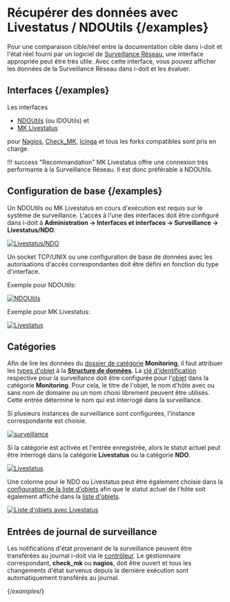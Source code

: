# Récupérer des données avec Livestatus / NDOUtils {/examples}

Pour une comparaison cible/réel entre la documentation cible dans i-doit et l'état réel fourni par un logiciel de [Surveillance Réseau](./index.md), une interface appropriée peut être très utile. Avec cette interface, vous pouvez afficher les données de la Surveillance Réseau dans i-doit et les évaluer.

## Interfaces {/examples}

Les interfaces

-   [NDOUtils](https://exchange.nagios.org/directory/Addons/Database-Backends/NDOUtils/details) (ou IDOUtils) et
-   [MK Livestatus](https://mathias-kettner.de/checkmk_livestatus.html)

pour [Nagios](https://www.nagios.org/), [Check\_MK](http://mathias-kettner.com/check_mk.html), [Icinga](https://www.icinga.org/) et tous les forks compatibles sont pris en charge.

!!! success "Recommandation"
    MK Livestatus offre une connexion très performante à la Surveillance Réseau. Il est donc préférable à NDOUtils.

## Configuration de base {/examples}

Un NDOUtils ou MK Livestatus en cours d'exécution est requis sur le système de surveillance. L'accès à l'une des interfaces doit être configuré dans i-doit à **Administration → Interfaces et interfaces → Surveillance → Livestatus/NDO**.


[![Livestatus/NDO](../../assets/images/en/automation-and-integration/network-monitoring/fetch-data-with-livestatus/1-fdwls.png)](../../assets/images/en/automation-and-integration/network-monitoring/fetch-data-with-livestatus/1-fdwls.png)

Un socket TCP/UNIX ou une configuration de base de données avec les autorisations d'accès correspondantes doit être défini en fonction du type d'interface.

Exemple pour NDOUtils:

[![NDOUtils](../../assets/images/en/automation-and-integration/network-monitoring/fetch-data-with-livestatus/2-fdwls.png)](../../assets/images/en/automation-and-integration/network-monitoring/fetch-data-with-livestatus/2-fdwls.png)

Exemple pour MK Livestatus:

[![Livestatus](../../assets/images/en/automation-and-integration/network-monitoring/fetch-data-with-livestatus/3-fdwls.png)](../../assets/images/en/automation-and-integration/network-monitoring/fetch-data-with-livestatus/3-fdwls.png)

## Catégories

Afin de lire les données du [dossier de catégorie](../../basics/structure-of-the-it-documentation.md) **Monitoring**, il faut attribuer les [types d'objet](../../basics/structure-of-the-it-documentation.md) à la **[Structure de données](../../basics/assignment-of-categories-to-object-types.md)**. La [clé d'identification](../../basics/unique-references.md) respective pour la surveillance doit être configurée pour l'[objet](../../basics/structure-of-the-it-documentation.md) dans la catégorie **Monitoring**. Pour cela, le titre de l'objet, le nom d'hôte avec ou sans nom de domaine ou un nom choisi librement peuvent être utilisés. Cette entrée détermine le nom qui est interrogé dans la surveillance.

Si plusieurs instances de surveillance sont configurées, l'instance correspondante est choisie.

[![surveillance](../../assets/images/en/automation-and-integration/network-monitoring/fetch-data-with-livestatus/4-fdwls.png)](../../assets/images/en/automation-and-integration/network-monitoring/fetch-data-with-livestatus/4-fdwls.png)

Si la catégorie est activée et l'entrée enregistrée, alors le statut actuel peut être interrogé dans la catégorie **Livestatus** ou la catégorie **NDO**.

[![Livestatus](../../assets/images/en/automation-and-integration/network-monitoring/fetch-data-with-livestatus/5-fdwls.png)](../../assets/images/en/automation-and-integration/network-monitoring/fetch-data-with-livestatus/5-fdwls.png)

Une colonne pour le NDO ou Livestatus peut être également choisie dans la [configuration de la liste d'objets](../../basics/object-list/configuration-of-the-list-view.md) afin que le statut actuel de l'hôte soit également affiché dans la [liste d'objets](../../basics/object-list/index.md).

[![Liste d'objets avec Livestatus](../../assets/images/en/automation-and-integration/network-monitoring/fetch-data-with-livestatus/6-fdwls.png)](../../assets/images/en/automation-and-integration/network-monitoring/fetch-data-with-livestatus/6-fdwls.png)

## Entrées de journal de surveillance

Les notifications d'état provenant de la surveillance peuvent être transférées au journal i-doit via le [contrôleur](../cli/index.md). Le gestionnaire correspondant, **check_mk** ou **nagios**, doit être ouvert et tous les changements d'état survenus depuis la dernière exécution sont automatiquement transférés au journal.

{/*examples*/}
